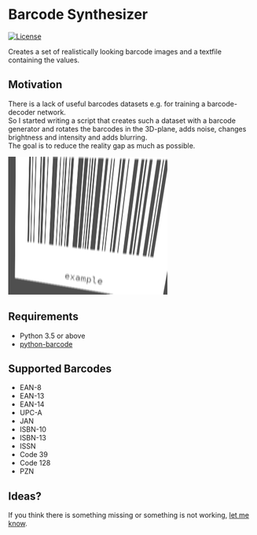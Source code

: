 # Barcode Synthesizer

<a href="https://github.com/OnlyRightNow/barcode-synthesizer/blob/master/LICENSE.md"><img src="https://img.shields.io/pypi/l/python-barcode.svg" title="License" alt="License"></a>
  
Creates a set of realistically looking barcode images and a textfile containing the values.

## Motivation
There is a lack of useful barcodes datasets e.g. for training a barcode-decoder network.<br /> 
So I started writing a script that creates such a dataset with a barcode generator and 
rotates the barcodes in the 3D-plane, adds noise, changes brightness and intensity 
and adds blurring.<br /> 
The goal is to reduce the reality gap as much as possible.

<a href="https://github.com/OnlyRightNow/barcode-synthesizer/blob/master/example.png"><img src="https://github.com/OnlyRightNow/barcode-synthesizer/blob/master/example.png?raw=true" title="example" alt="example"></a>


## Requirements
- Python 3.5 or above
- [python-barcode](https://github.com/WhyNotHugo/python-barcode)

## Supported Barcodes
* EAN-8
* EAN-13
* EAN-14
* UPC-A
* JAN
* ISBN-10
* ISBN-13
* ISSN
* Code 39
* Code 128
* PZN

## Ideas?
If you think there is something missing or something is not working, [let me know](https://github.com/OnlyRightNow/barcode-synthesizer/issues).